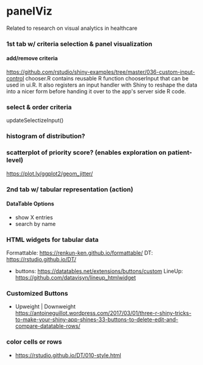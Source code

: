 # panelViz
Related to research on visual analytics in healthcare

### 1st tab w/ criteria selection & panel visualization
#### add/remove criteria
https://github.com/rstudio/shiny-examples/tree/master/036-custom-input-control
chooser.R contains reusable R function chooserInput that can be used in ui.R. It also registers an input handler with Shiny to reshape the data into a nicer form before handing it over to the app's server side R code.

### select & order criteria
updateSelectizeInput()

### histogram of distribution?
### scatterplot of priority score?  (enables exploration on patient-level)
https://plot.ly/ggplot2/geom_jitter/


### 2nd tab w/  tabular representation (action)
#### DataTable Options
 - show X entries
 - search by name

### HTML widgets for tabular data
Formattable: https://renkun-ken.github.io/formattable/
DT: https://rstudio.github.io/DT/
- buttons: https://datatables.net/extensions/buttons/custom
LineUp: https://github.com/datavisyn/lineup_htmlwidget

### Customized Buttons
 - Upweight | Downweight
 https://antoineguillot.wordpress.com/2017/03/01/three-r-shiny-tricks-to-make-your-shiny-app-shines-33-buttons-to-delete-edit-and-compare-datatable-rows/

### color cells or rows
 - https://rstudio.github.io/DT/010-style.html
